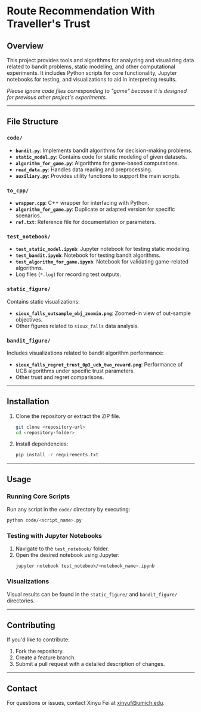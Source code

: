 # Route Recommendation With Traveller's Trust

## Overview
This project provides tools and algorithms for analyzing and 
visualizing data related to bandit problems, static modeling, 
and other computational experiments. 
It includes Python scripts for core functionality, 
Jupyter notebooks for testing, and visualizations to aid in 
interpreting results. 

*Please ignore code files corresponding to "game" because 
it is designed for previous other project's experiments.*

---

## File Structure

### `code/`
- **`bandit.py`**: Implements bandit algorithms for decision-making problems.
- **`static_model.py`**: Contains code for static modeling of given datasets.
- **`algorithm_for_game.py`**: Algorithms for game-based computations.
- **`read_data.py`**: Handles data reading and preprocessing.
- **`auxiliary.py`**: Provides utility functions to support the main scripts.

### `to_cpp/`
- **`wrapper.cpp`**: C++ wrapper for interfacing with Python.
- **`algorithm_for_game.py`**: Duplicate or adapted version for specific scenarios.
- **`ref.txt`**: Reference file for documentation or parameters.

### `test_notebook/`
- **`test_static_model.ipynb`**: Jupyter notebook for testing static modeling.
- **`test_bandit.ipynb`**: Notebook for testing bandit algorithms.
- **`test_algorithm_for_game.ipynb`**: Notebook for validating game-related algorithms.
- Log files (`*.log`) for recording test outputs.

### `static_figure/`
Contains static visualizations:
- **`sioux_falls_outsample_obj_zoomin.png`**: Zoomed-in view of out-sample objectives.
- Other figures related to `sioux_falls` data analysis.

### `bandit_figure/`
Includes visualizations related to bandit algorithm performance:
- **`sioux_falls_regret_trust_0p3_ucb_two_reward.png`**: Performance of UCB algorithms under specific trust parameters.
- Other trust and regret comparisons.

---

## Installation
1. Clone the repository or extract the ZIP file.
   ```bash
   git clone <repository-url>
   cd <repository-folder>
   ```
2. Install dependencies:
   ```bash
   pip install -r requirements.txt
   ```

---

## Usage

### Running Core Scripts
Run any script in the `code/` directory by executing:
```bash
python code/<script_name>.py
```

### Testing with Jupyter Notebooks
1. Navigate to the `test_notebook/` folder.
2. Open the desired notebook using Jupyter:
   ```bash
   jupyter notebook test_notebook/<notebook_name>.ipynb
   ```

### Visualizations
Visual results can be found in the `static_figure/` and `bandit_figure/` directories.

---

## Contributing
If you'd like to contribute:
1. Fork the repository.
2. Create a feature branch.
3. Submit a pull request with a detailed description of changes.

---

## Contact
For questions or issues, contact Xinyu Fei at xinyuf@umich.edu.

